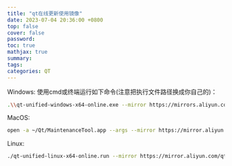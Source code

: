 ```yaml
---
title: "qt在线更新使用镜像"
date: 2023-07-04 20:36:00 +0800
top: false
cover: false
password:
toc: true
mathjax: true
summary:
tags:
categories: QT
---
```

Windows:
使用cmd或终端运行如下命令(注意把执行文件路径换成你自己的)：
```bash
.\\qt-unified-windows-x64-online.exe --mirror https://mirrors.aliyun.com/qt
```
MacOS:
```bash
open -a ~/Qt/MaintenanceTool.app --args --mirror https://mirror.aliyun.com/qt
```

Linux:
```bash
./qt-unified-linux-x64-online.run --mirror https://mirror.aliyun.com/qt
```
